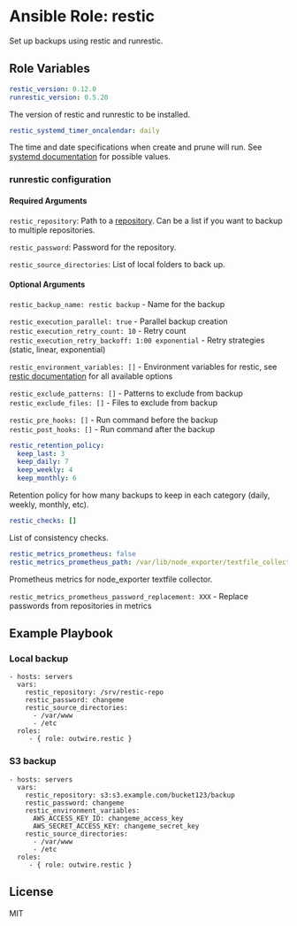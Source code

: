Ansible Role: restic
=========

Set up backups using restic and runrestic.

Role Variables
--------------

```yaml
restic_version: 0.12.0
runrestic_version: 0.5.20
```

The version of restic and runrestic to be installed.


```yaml
restic_systemd_timer_oncalendar: daily
```

The time and date specifications when create and prune will run. See [systemd documentation](https://www.freedesktop.org/software/systemd/man/systemd.time.html) for possible values.


### runrestic configuration

#### Required Arguments

`restic_repository`: Path to a [repository](https://restic.readthedocs.io/en/stable/030_preparing_a_new_repo.html). Can be a list if you want to backup to multiple repositories.

`restic_password`: Password for the repository.

`restic_source_directories`: List of local folders to back up.

#### Optional Arguments

`restic_backup_name: restic backup` - Name for the backup

`restic_execution_parallel: true` - Parallel backup creation
`restic_execution_retry_count: 10` - Retry count
`restic_execution_retry_backoff: 1:00 exponential` - Retry strategies (static, linear, exponential)

`restic_environment_variables: []` - Environment variables for restic, see [restic documentation](https://restic.readthedocs.io/en/stable/040_backup.html#environment-variables) for all available options

`restic_exclude_patterns: []` - Patterns to exclude from backup
`restic_exclude_files: []` - Files to exclude from backup

`restic_pre_hooks: []` - Run command before the backup
`restic_post_hooks: []` - Run command after the backup

```yaml
restic_retention_policy:
  keep_last: 3
  keep_daily: 7
  keep_weekly: 4
  keep_monthly: 6
```

Retention policy for how many backups to keep in each category (daily, weekly, monthly, etc).

```yaml
restic_checks: []
```

List of consistency checks.

```yaml
restic_metrics_prometheus: false
restic_metrics_prometheus_path: /var/lib/node_exporter/textfile_collector/runrestic.prom
```

Prometheus metrics for node_exporter textfile collector.

`restic_metrics_prometheus_password_replacement: XXX` - Replace passwords from repositories in metrics

Example Playbook
----------------

### Local backup

    - hosts: servers
      vars:
        restic_repository: /srv/restic-repo
        restic_password: changeme
        restic_source_directories:
          - /var/www
          - /etc
      roles:
         - { role: outwire.restic }


### S3 backup

    - hosts: servers
      vars:
        restic_repository: s3:s3.example.com/bucket123/backup
        restic_password: changeme
        restic_environment_variables:
          AWS_ACCESS_KEY_ID: changeme_access_key
          AWS_SECRET_ACCESS_KEY: changeme_secret_key
        restic_source_directories:
          - /var/www
          - /etc
      roles:
         - { role: outwire.restic }


License
-------

MIT
